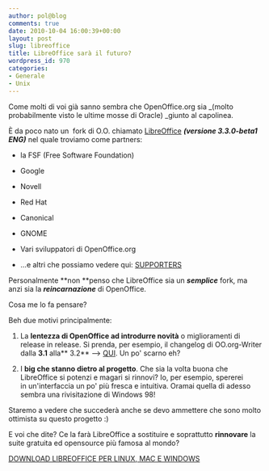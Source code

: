 ```yaml
---
author: pol@blog
comments: true
date: 2010-10-04 16:00:39+00:00
layout: post
slug: libreoffice
title: LibreOffice sarà il futuro?
wordpress_id: 970
categories:
- Generale
- Unix
---
```


Come molti di voi già sanno sembra che OpenOffice.org sia _(molto probabilmente visto le ultime mosse di Oracle) _giunto al capolinea.




È da poco nato un  fork di O.O. chiamato [LibreOffice](http://www.documentfoundation.org/) **_(versione 3.3.0-beta1 ENG)_** nel quale troviamo come partners:






  * la FSF (Free Software Foundation)


  * Google


  * Novell


  * Red Hat


  * Canonical


  * GNOME


  * Vari sviluppatori di OpenOffice.org


  * ...e altri che possiamo vedere qui: [SUPPORTERS](http://www.documentfoundation.org/supporters/)




Personalmente **non **penso che LibreOffice sia un _**semplice**_ fork, ma anzi sia la _**reincarnazione**_ di OpenOffice.




Cosa me lo fa pensare?




Beh due motivi principalmente:






  1. La **lentezza di OpenOffice ad introdurre novità** o miglioramenti di release in release. Si prenda, per esempio, il changelog di OO.org-Writer dalla **3.1** alla** 3.2** --> [QUI](http://www.openoffice.org/dev_docs/features/3.2/#writer). Un po' scarno eh?


  2. I **big che stanno dietro al progetto**. Che sia la volta buona che LibreOffice si potenzi e magari si rinnovi? Io, per esempio, spererei in un'interfaccia un po' più fresca e intuitiva. Oramai quella di adesso sembra una rivisitazione di Windows 98!




Staremo a vedere che succederà anche se devo ammettere che sono molto ottimista su questo progetto :)




E voi che dite? Ce la farà LibreOffice a sostituire e soprattutto **rinnovare** la suite gratuita ed opensource più famosa al mondo?




[DOWNLOAD LIBREOFFICE PER LINUX, MAC E WINDOWS](http://www.documentfoundation.org/download/)



